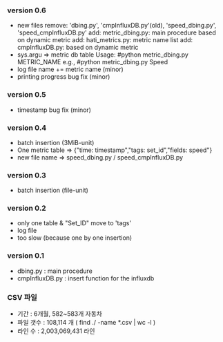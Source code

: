 ### version 0.6
 - new files
   remove: 'dbing.py', 'cmpInfluxDB.py'(old), 'speed_dbing.py', 'speed_cmpInfluxDB.py'
   add: metric_dbing.py: main procedure based on dynamic metric
   add: hati_metrics.py: metric name list
   add: cmpInfluxDB.py: based on dynamic metric
 - sys.argu => metric db table 
   Usage: #python metric_dbing.py METRIC_NAME
   e.g., #python metric_dbing.py Speed
 - log file name += metric name (minor)
 - printing progress bug fix (minor)

### version 0.5
 - timestamp bug fix (minor)

### version 0.4
 - batch insertion (3MiB-unit)
 - One metric table => {"time: timestamp","tags: set_id","fields: speed"}
 - new file name => speed_dbing.py / speed_cmpInfluxDB.py

### version 0.3
 - batch insertion (file-unit)

### version 0.2
 - only one table & "Set_ID" move to 'tags'
 - log file
 - too slow (because one by one insertion)
 
### version 0.1
 - dbing.py : main procedure
 - cmpInfluxDB.py : insert function for the influxdb

### CSV 파일
- 기간 : 6개월, 582~583개 자동차
- 파일 갯수 : 108,114 개 ( find ./ -name *.csv | wc -l )
- 라인 수 : 2,003,069,431 라인
  
